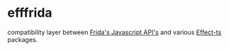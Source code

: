 # efffrida

compatibility layer between [Frida's Javascript API's](https://frida.re/docs/javascript-api/) and various [Effect-ts](https://effect.website/) packages.
